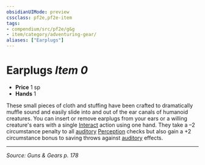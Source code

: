 ```yaml
---
obsidianUIMode: preview
cssclass: pf2e,pf2e-item
tags:
- compendium/src/pf2e/g&g
- item/category/adventuring-gear/
aliases: ["Earplugs"]
---
```

# Earplugs *Item 0*  

- **Price** 1 sp
- **Hands** 1

These small pieces of cloth and stuffing have been crafted to dramatically muffle sound and easily slide into and out of the ear canals of humanoid creatures. You can insert or remove earplugs from your ears or a willing creature's ears with a single [Interact](rules/actions/interact.md) action using one hand. They take a –2 circumstance penalty to all [auditory](rules/traits/auditory.md "Auditory Effect Trait") [Perception](compendium/skills.md#Perception) checks but also gain a +2 circumstance bonus to saving throws against [auditory](rules/traits/auditory.md "Auditory Effect Trait") effects.


---
*Source: Guns & Gears p. 178*